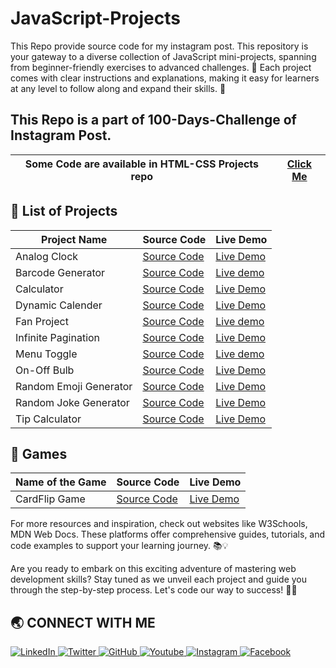 # JavaScript-Projects
This Repo provide source code for my instagram post. This repository is your gateway to a diverse collection of JavaScript mini-projects, spanning from beginner-friendly exercises to advanced challenges. 🌟 Each project comes with clear instructions and explanations, making it easy for learners at any level to follow along and expand their skills. 🚀

<h2>This Repo is a part of 100-Days-Challenge of Instagram Post.</h2>

| Some Code are available in HTML-CSS Projects repo | [Click Me](https://github.com/Jay-Govind/HTML-CSS-Projects.git) |
| --------------------------------------------------- | ----------------------------------------------------------------- |

## 🔨 List of Projects

| Project Name       | Source Code                                         | Live Demo                                                |
| ------------------ | --------------------------------------------------- | -------------------------------------------------------- |
| Analog Clock              | [Source Code](https://github.com/Jay-Govind/JavaScript-Projects/tree/938c8a416235a3015d6cbde4bab8cc7cf3551938/Analog_Clock)           | [Live Demo](https://jay-govind.github.io/JavaScript-Projects/Analog_Clock/) |
| Barcode Generator         | [Source Code](https://github.com/Jay-Govind/JavaScript-Projects/tree/5d7f8214342858ce9ec2dd4c7bb7a9f5d750b15e/Barcode%20Generator) | [Live demo](https://jay-govind.github.io/JavaScript-Projects/Barcode%20Generator/) |
| Calculator                | [Source Code](https://github.com/Jay-Govind/JavaScript-Projects/tree/5d2ac2bde5835c3c8756be3eb46f4fe35331a8b6/Calculator)  | [Live Demo](https://jay-govind.github.io/JavaScript-Projects/Calculator/) |
| Dynamic Calender          | [Source Code](https://github.com/Jay-Govind/JavaScript-Projects/tree/a8f6e4afa3e46d0ea715825efffca7f1c09d83ef/Dynamic%20Calender)  | [Live Demo](https://jay-govind.github.io/JavaScript-Projects/Dynamic%20Calender/) |
| Fan Project               | [Source Code](https://github.com/Jay-Govind/JavaScript-Projects/tree/a854be2bec0df2076d7663abce418cd8491951e8/Fan%20Project) |   [Live demo](https://jay-govind.github.io/JavaScript-Projects/Fan%20Project/) |
| Infinite Pagination       | [Source Code](https://github.com/Jay-Govind/JavaScript-Projects/tree/e3d58702803fcdd8bafd85d22ae5f11174d90f99/Infinite%20Pagination)  | [Live Demo](https://jay-govind.github.io/JavaScript-Projects/Infinite%20Pagination/) |
| Menu Toggle               | [Source Code](https://github.com/Jay-Govind/JavaScript-Projects/tree/5d7f8214342858ce9ec2dd4c7bb7a9f5d750b15e/Menu%20Toggle)  | [Live demo](https://jay-govind.github.io/JavaScript-Projects/Menu%20Toggle/) |
| On-Off Bulb               | [Source Code](https://github.com/Jay-Govind/JavaScript-Projects/tree/684a4bab165a55707adb8f97a4bed4099588b5ad/On-Off%20Bulb)  | [Live Demo](https://jay-govind.github.io/JavaScript-Projects/On-Off%20Bulb/) |
| Random Emoji Generator    | [Source Code](https://github.com/Jay-Govind/JavaScript-Projects/tree/7e75e34d6d3ca902fa6d40651f112c995b823094/Random_Emoji_Generator) | [Live Demo](https://jay-govind.github.io/JavaScript-Projects/Random_Emoji_Generator/) |
| Random Joke Generator     | [Source Code](https://github.com/Jay-Govind/JavaScript-Projects/tree/060e3bfeb197d4ef5372f98eb64e9a187626b887/Random_Joke_Generator)  | [Live Demo](https://jay-govind.github.io/JavaScript-Projects/Random_Joke_Generator/) |
| Tip Calculator            | [Source Code](https://github.com/Jay-Govind/JavaScript-Projects/tree/8b9d7d445d5edaea20d421275c51b1e147f64f3e/Tip_Calculator)         | [Live Demo](https://jay-govind.github.io/JavaScript-Projects/Tip_Calculator/) |



## 🔨 Games

| Name of the Game   | Source Code                                         | Live Demo                                                |
| ------------------ | --------------------------------------------------- | -------------------------------------------------------- |
| CardFlip Game      | [Source Code](https://github.com/Jay-Govind/JavaScript-Projects/tree/7fdb0ab7ad68844fd9f82ec666f8c41cbd8c7b84/CardFlip%20Game)   | [Live Demo](https://jay-govind.github.io/JavaScript-Projects/CardFlip%20Game/) |


For more resources and inspiration, check out websites like W3Schools, MDN Web Docs. These platforms offer comprehensive guides, tutorials, and code examples to support your learning journey. 📚💡

Are you ready to embark on this exciting adventure of mastering web development skills? Stay tuned as we unveil each project and guide you through the step-by-step process. Let's code our way to success! 💪🌐

## 🌏 **CONNECT WITH ME**

<a  href="https://www.linkedin.com/in/govind-jay">
    <img src="https://img.shields.io/badge/LinkedIn-0077B5?style=for-the-badge&logo=linkedin&logoColor=white" title="LinkedIn"  alt="LinkedIn"/>
</a>
<a href="https://twitter.com/_JayGovind"> 
    <img src="https://img.shields.io/badge/Twitter-1DA1F2?style=for-the-badge&logo=twitter&logoColor=white" title="Twitter"  alt="Twitter"/>
</a>
<a href="https://www.github.com/Jay-Govind"> 
    <img src="https://img.shields.io/badge/GitHub-100000?style=for-the-badge&logo=github&logoColor=white" title="GitHub"  alt="GitHub"/>
</a>
</a>
<a href="https://www.youtube.com/@devwithgovind"> 
    <img src="https://img.shields.io/badge/YouTube-FF0000?style=for-the-badge&logo=youtube&logoColor=white" title="Youtube"  alt="Youtube"/>
</a>
<a href="https://www.instagram.com/devwithgovind"> 
    <img src="https://img.shields.io/badge/Instagram-E4405F?style=for-the-badge&logo=instagram&logoColor=white" title="Instagram"  alt="Instagram"/>
</a>
<a href="https://www.facebook.com/profile.php?id=61556260830301&mibextid=ZbWKwL"> 
    <img src="https://img.shields.io/badge/Facebook-%231877F2.svg?style=for-the-badge&logo=Facebook&logoColor=white" title="Facebook"  alt="Facebook"/>
</a>

